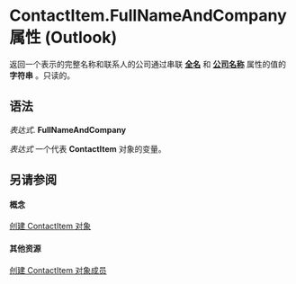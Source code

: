 
# ContactItem.FullNameAndCompany 属性 (Outlook)

返回一个表示的完整名称和联系人的公司通过串联 **[全名](3036dc57-31fb-45ad-f51e-49336206581d.md)** 和 **[公司名称](076cd6f7-7faa-ab1c-254c-3307c40520ee.md)** 属性的值的 **字符串** 。只读的。


## 语法

 _表达式_. **FullNameAndCompany**

 _表达式_ 一个代表 **ContactItem** 对象的变量。


## 另请参阅


#### 概念


[创建 ContactItem 对象](8e32093c-a678-f1fd-3f35-c2d8994d166f.md)
#### 其他资源


[创建 ContactItem 对象成员](a8b13369-4c87-02aa-e62a-1f3067e559fa.md)